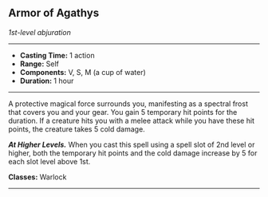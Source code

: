 ﻿## Armor of Agathys
*1st-level abjuration*
___
- **Casting Time:** 1 action
- **Range:** Self
- **Components:** V, S, M (a cup of water)
- **Duration:** 1 hour

---
A protective magical force surrounds you, manifesting as a spectral frost that covers you and your gear. You gain 5 temporary hit points for the duration. If a creature hits you with a melee attack while you have these hit points, the creature takes 5 cold damage.

***At Higher Levels.*** When you cast this spell using a spell slot of 2nd level or higher, both the temporary hit points and the cold damage increase by 5 for each slot level above 1st.

**Classes:** Warlock


---
